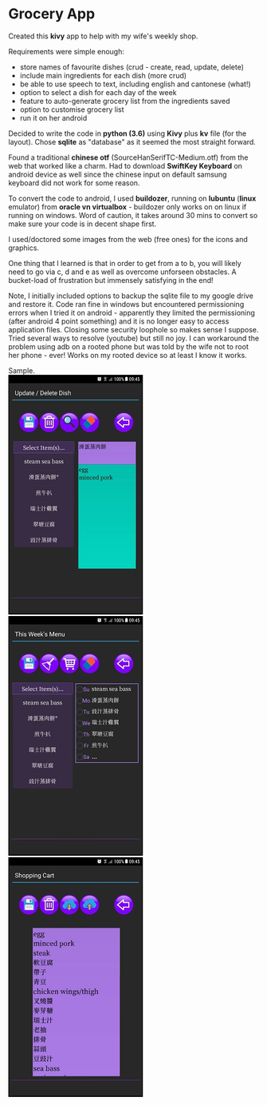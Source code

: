 # Grocery App
Created this **kivy** app to help with my wife's weekly shop.

Requirements were simple enough:
  - store names of favourite dishes (crud - create, read, update, delete)
  - include main ingredients for each dish (more crud)
  - be able to use speech to text, including english and cantonese (what!)
  - option to select a dish for each day of the week
  - feature to auto-generate grocery list from the ingredients saved
  - option to customise grocery list
  - run it on her android
  
Decided to write the code in **python (3.6)** using **Kivy** plus **kv** file (for the layout).
Chose **sqlite** as "database" as it seemed the most straight forward.

Found a traditional **chinese otf** (SourceHanSerifTC-Medium.otf) from the web that worked like a charm. Had to download **SwiftKey Keyboard** on android device as well since the chinese input on default samsung keyboard did not work for some reason.

To convert the code to android, I used **buildozer**, running on **lubuntu** (**linux** emulator) from **oracle vn virtualbox** - buildozer only works on on linux if running on windows. Word of caution, it takes around 30 mins to convert so make sure your code is in decent shape first.

I used/doctored some images from the web (free ones) for the icons and graphics. 

One thing that I learned is that in order to get from a to b, you will likely need to go via c, d and e as well as overcome unforseen obstacles. A bucket-load of frustration but immensely satisfying in the end!

Note, I initially included options to backup the sqlite file to my google drive and restore it.
Code ran fine in windows but encountered permissioning errors when I tried it on android - apparently they limited the permissioning (after android 4 point something) and it is no longer easy to access application files. Closing some security loophole so makes sense I suppose. Tried several ways to resolve (youtube) but still no joy. I can workaround the problem using adb on a rooted phone but was told by the wife not to root her phone - ever! Works on my rooted device so at least I know it works.

Sample.<br>
![alt text](https://github.com/waiky8/grocery-app/blob/master/screenshots/screenshot2.png)
![alt text](https://github.com/waiky8/grocery-app/blob/master/screenshots/screenshot3.png)
![alt text](https://github.com/waiky8/grocery-app/blob/master/screenshots/screenshot4.png)
